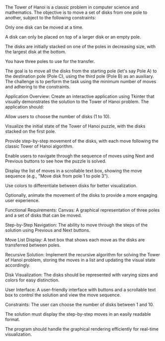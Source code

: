 The Tower of Hanoi is a classic problem in computer science and mathematics. The objective is to move a set of disks from one pole to another, subject to the following constraints:

Only one disk can be moved at a time.

A disk can only be placed on top of a larger disk or an empty pole.

The disks are initially stacked on one of the poles in decreasing size, with the largest disk at the bottom.

You have three poles to use for the transfer.

The goal is to move all the disks from the starting pole (let's say Pole A) to the destination pole (Pole C), using the third pole (Pole B) as an auxiliary. The challenge is to perform the task using the minimum number of moves and adhering to the constraints.

Application Overview:
Create an interactive application using Tkinter that visually demonstrates the solution to the Tower of Hanoi problem. The application should:

Allow users to choose the number of disks (1 to 10).

Visualize the initial state of the Tower of Hanoi puzzle, with the disks stacked on the first pole.

Provide step-by-step movement of the disks, with each move following the classic Tower of Hanoi algorithm.

Enable users to navigate through the sequence of moves using Next and Previous buttons to see how the puzzle is solved.

Display the list of moves in a scrollable text box, showing the move sequence (e.g., "Move disk from pole 1 to pole 3").

Use colors to differentiate between disks for better visualization.

Optionally, animate the movement of the disks to provide a more engaging user experience.

Functional Requirements:
Canvas: A graphical representation of three poles and a set of disks that can be moved.

Step-by-Step Navigation: The ability to move through the steps of the solution using Previous and Next buttons.

Move List Display: A text box that shows each move as the disks are transferred between poles.

Recursive Solution: Implement the recursive algorithm for solving the Tower of Hanoi problem, storing the moves in a list and updating the visual state accordingly.

Disk Visualization: The disks should be represented with varying sizes and colors for easy distinction.

User Interface: A user-friendly interface with buttons and a scrollable text box to control the solution and view the move sequence.

Constraints:
The user can choose the number of disks between 1 and 10.

The solution must display the step-by-step moves in an easily readable format.

The program should handle the graphical rendering efficiently for real-time visualization.

